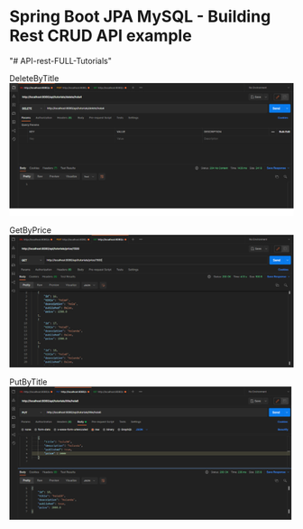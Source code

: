 # Spring Boot JPA MySQL - Building Rest CRUD API example
"# API-rest-FULL-Tutorials" 

DeleteByTitle
![](https://github.com/LucasMilessi/API-rest-FULL-Tutorials/blob/main/image/DeleteByTitle.png)

GetByPrice
![](https://github.com/LucasMilessi/API-rest-FULL-Tutorials/blob/main/image/GetByPrice.png)

PutByTitle
![](https://github.com/LucasMilessi/API-rest-FULL-Tutorials/blob/main/image/PutByTitle.png)
